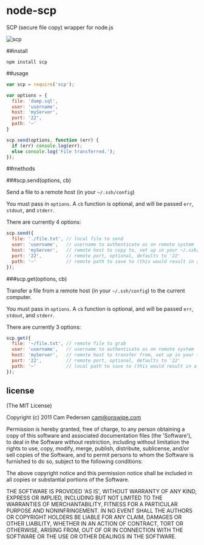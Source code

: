 # node-scp

SCP (secure file copy) wrapper for node.js

![scp](http://i.imgur.com/RrUKV.gif)

##install

    npm install scp

##usage

````javascript
var scp = require('scp');

var options = {
  file: 'dump.sql',
  user: 'username',
  host: 'myServer',
  port: '22',
  path: '~'
}

scp.send(options, function (err) {
  if (err) console.log(err);
  else console.log('File transferred.');
});
````

##methods

###scp.send(options, cb)

Send a file to a remote host (in your `~/.ssh/config`)

You must pass in `options`. A `cb` function is optional, and will be passed `err`, `stdout`, and `stderr`.

There are currently 4 options:

````javascript
scp.send({
  file: './file.txt', // local file to send
  user: 'username',   // username to authenticate as on remote system
  host: 'myServer',   // remote host to copy to, set up in your ~/.ssh/config
  port: '22',         // remote port, optional, defaults to '22'
  path: '~'           // remote path to save to (this would result in a ~/file.txt on myServer)
});
````

###scp.get(options, cb)

Transfer a file from a remote host (in your `~/.ssh/config`) to the current computer.

You must pass in `options`. A `cb` function is optional, and will be passed `err`, `stdout`, and `stderr`.

There are currently 3 options:

````javascript
scp.get({
  file: '~/file.txt', // remote file to grab
  user: 'username',   // username to authenticate as on remote system
  host: 'myServer',   // remote host to transfer from, set up in your ~/.ssh/config
  port: '22',         // remote port, optional, defaults to '22'
  path: '~'           // local path to save to (this would result in a ~/file.txt on the local machine)
});
````

## license

(The MIT License)

Copyright (c) 2011 Cam Pedersen <cam@onswipe.com>

Permission is hereby granted, free of charge, to any person obtaining a copy of this software and associated documentation files (the 'Software'), to deal in the Software without restriction, including without limitation the rights to use, copy, modify, merge, publish, distribute, sublicense, and/or sell copies of the Software, and to permit persons to whom the Software is furnished to do so, subject to the following conditions:

The above copyright notice and this permission notice shall be included in all copies or substantial portions of the Software.

THE SOFTWARE IS PROVIDED 'AS IS', WITHOUT WARRANTY OF ANY KIND, EXPRESS OR IMPLIED, INCLUDING BUT NOT LIMITED TO THE WARRANTIES OF MERCHANTABILITY, FITNESS FOR A PARTICULAR PURPOSE AND NONINFRINGEMENT. IN NO EVENT SHALL THE AUTHORS OR COPYRIGHT HOLDERS BE LIABLE FOR ANY CLAIM, DAMAGES OR OTHER LIABILITY, WHETHER IN AN ACTION OF CONTRACT, TORT OR OTHERWISE, ARISING FROM, OUT OF OR IN CONNECTION WITH THE SOFTWARE OR THE USE OR OTHER DEALINGS IN THE SOFTWARE.
